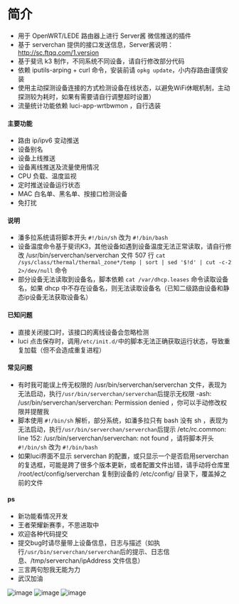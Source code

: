 # 简介
- 用于 OpenWRT/LEDE 路由器上进行 Server酱 微信推送的插件
- 基于 serverchan 提供的接口发送信息，Server酱说明：http://sc.ftqq.com/1.version
- 基于斐讯 k3 制作，不同系统不同设备，请自行修改部分代码
- 依赖 iputils-arping + curl 命令，安装前请 `opkg update`，小内存路由谨慎安装
- 使用主动探测设备连接的方式检测设备在线状态，以避免WiFi休眠机制，主动探测较为耗时，如果有需要请自行调整超时设置）
- 流量统计功能依赖 luci-app-wrtbwmon ，自行选装

#### 主要功能
- 路由 ip/ipv6 变动推送
- 设备别名
- 设备上线推送
- 设备离线推送及流量使用情况
- CPU 负载、温度监视
- 定时推送设备运行状态
- MAC 白名单、黑名单、按接口检测设备
- 免打扰

#### 说明
- 潘多拉系统请将脚本开头 `#!/bin/sh` 改为 `#!/bin/bash`
- 设备温度命令基于斐讯K3，其他设备如遇到设备温度无法正常读取，请自行修改 /usr/bin/serverchan/serverchan 文件 507 行 `cat /sys/class/thermal/thermal_zone*/temp | sort | sed '$!d' | cut -c-2 2>/dev/null` 命令
- 部分设备无法读取到设备名，脚本依赖 `cat /var/dhcp.leases` 命令读取设备名，如果 dhcp 中不存在设备名，则无法读取设备名（已知二级路由设备和静态ip设备无法获取设备名）

#### 已知问题
- 直接关闭接口时，该接口的离线设备会忽略检测
- luci 点击保存时，调用`/etc/init.d/`中的脚本无法正确获取运行状态，导致重复加载（但不会造成重复进程）

#### 常见问题
- 有时我可能误上传无权限的 /usr/bin/serverchan/serverchan 文件，表现为无法启动，执行`/usr/bin/serverchan/serverchan`后提示无权限 -ash: /usr/bin/serverchan/serverchan: Permission denied ，你可以手动修改权限并提醒我
- 脚本使用 `#!/bin/sh` 解析，部分系统，如潘多拉只有 bash 没有 sh ，表现为无法启动，执行`/usr/bin/serverchan/serverchan`后提示 /etc/rc.common: line 152: /usr/bin/serverchan/serverchan: not found ，请将脚本开头 `#!/bin/sh` 改为 `#!/bin/bash`
- 如果luci界面不显示 serverchan 的配置，或只显示一个是否启用serverchan的复选框，可能是跨了很多个版本更新，或者配置文件出错，请手动将仓库里 /root/ect/config/serverchan 复制到设备的 /etc/config/ 目录下，覆盖掉之前的文件

#### ps

- 新功能看情况开发
- 王者荣耀新赛季，不思进取中
- 欢迎各种代码提交
- 提交bug时请尽量带上设备信息，日志与描述（如执行`/usr/bin/serverchan/serverchan`后的提示、日志信息、/tmp/serverchan/ipAddress 文件信息）
- 三言两句恕我无能为力
- 武汉加油

![image](https://github.com/tty228/Python-100-Days/blob/master/res/WeChat%E6%88%AA%E5%9C%96_20200111190113.png)
![image](https://github.com/tty228/Python-100-Days/blob/master/res/WeChat%E6%88%AA%E5%9C%96_20200111190912.png)
![image](https://github.com/tty228/Python-100-Days/blob/master/res/%E5%BE%AE%E4%BF%A1%E6%88%AA%E5%9B%BE_20200212003643.png)
